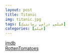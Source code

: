 ```yaml
---
layout: post
title: Titanic
img: titanic.jpg
tags: [فیلم, درام, رمانتیک]
categories: [فیلم]
---
```


[imdb](https://www.imdb.com/title/tt0120338/reference/)  
[RottenTomatoes](https://www.rottentomatoes.com/m/titanic)